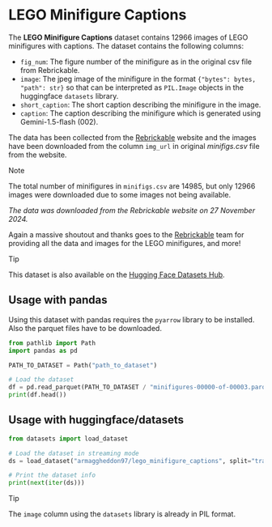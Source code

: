# LEGO Minifigure Captions

The **LEGO Minifigure Captions** dataset contains 12966 images of LEGO minifigures with captions. The dataset contains the following columns:
- `fig_num`: The figure number of the minifigure as in the original csv file from Rebrickable.
- `image`: The jpeg image of the minifigure in the format `{"bytes": bytes, "path": str}` so that can be interpreted as `PIL.Image` objects in the huggingface `datasets` library.
- `short_caption`: The short caption describing the minifigure in the image.
- `caption`: The caption describing the minifigure which is generated using Gemini-1.5-flash (002).

The data has been collected from the [Rebrickable](https://rebrickable.com/downloads/) website and the images have been downloaded from the column `img_url` in original *minifigs.csv* file from the website. 

> [!NOTE]
> The total number of minifigures in `minifigs.csv` are 14985, but only 12966 images were downloaded due to some images not being available.

*The data was downloaded from the Rebrickable website on 27 November 2024.*


Again a massive shoutout and thanks goes to the [Rebrickable](https://rebrickable.com/) team for providing all the data and images for the LEGO minifigures, and more!

> [!TIP]
> This dataset is also available on the [Hugging Face Datasets Hub](https://huggingface.co/datasets/armaggheddon97/lego_minifigure_captions).

## Usage with pandas
Using this dataset with pandas requires the `pyarrow` library to be installed. Also the parquet files have to be downloaded.
```python
from pathlib import Path
import pandas as pd

PATH_TO_DATASET = Path("path_to_dataset")

# Load the dataset
df = pd.read_parquet(PATH_TO_DATASET / "minifigures-00000-of-00003.parquet")
print(df.head())
```

## Usage with huggingface/datasets
```python
from datasets import load_dataset

# Load the dataset in streaming mode
ds = load_dataset("armaggheddon97/lego_minifigure_captions", split="train", streaming=True)

# Print the dataset info
print(next(iter(ds)))
```
> [!TIP]
> The `image` column using the `datasets` library is already in PIL format.

